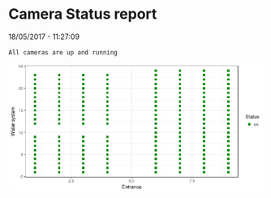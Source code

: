 Camera Status report
================
18/05/2017 - 11:27:09

    All cameras are up and running

![](camreport_files/figure-markdown_github/unnamed-chunk-2-1.png)
